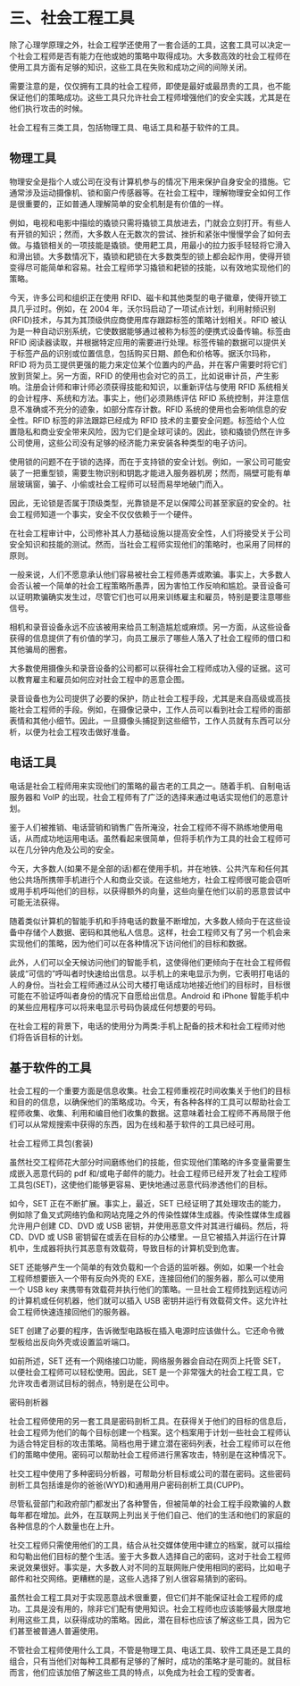 # 三、社会工程工具

除了心理学原理之外，社会工程学还使用了一套合适的工具，这套工具可以决定一个社会工程师是否有能力在他或她的策略中取得成功。大多数高效的社会工程师在使用工具方面有足够的知识，这些工具在失败和成功之间的间隙关闭。

需要注意的是，仅仅拥有工具的社会工程师，即使是最好或最昂贵的工具，也不能保证他们的策略成功。这些工具只允许社会工程师增强他们的安全实践，尤其是在他们执行攻击的时候。

社会工程有三类工具，包括物理工具、电话工具和基于软件的工具。

## 物理工具

物理安全是指个人或公司在没有计算机参与的情况下用来保护自身安全的措施。它通常涉及运动摄像机、锁和窗户传感器等。在社会工程中，理解物理安全如何工作是很重要的，正如普通人理解简单的安全机制是有价值的一样。

例如，电视和电影中描绘的撬锁只需将撬锁工具放进去，门就会立刻打开。有些人有开锁的知识；然而，大多数人在无数次的尝试、挫折和紧张中慢慢学会了如何去做。与撬锁相关的一项技能是撬锁。使用耙工具，用最小的拉力扳手轻轻将它滑入和滑出锁。大多数情况下，撬锁和耙锁在大多数类型的锁上都会起作用，使得开锁变得尽可能简单和容易。社会工程师学习撬锁和耙锁的技能，以有效地实现他们的策略。

今天，许多公司和组织正在使用 RFID、磁卡和其他类型的电子徽章，使得开锁工具几乎过时。例如，在 2004 年，沃尔玛启动了一项试点计划，利用射频识别(RFID)技术，与其为其顶级供应商使用库存跟踪标签的策略计划相关。RFID 被认为是一种自动识别系统，它使数据能够通过被称为标签的便携式设备传输。标签由 RFID 阅读器读取，并根据特定应用的需要进行处理。标签传输的数据可以提供关于标签产品的识别或位置信息，包括购买日期、颜色和价格等。据沃尔玛称，RFID 将为员工提供更强的能力来定位某个位置内的产品，并在客户需要时将它们放到货架上。另一方面，RFID 的使用也会对它的员工，比如说审计员，产生影响。注册会计师和审计师必须获得技能和知识，以重新评估与使用 RFID 系统相关的会计程序、系统和方法。事实上，他们必须熟练评估 RFID 系统控制，并注意信息不准确或不充分的迹象，如部分库存计数。RFID 系统的使用也会影响信息的安全性。RFID 标签的非法跟踪已经成为 RFID 技术的主要安全问题。标签给个人位置隐私和商业安全带来风险，因为它们是全球可读的。因此，锁和撬锁仍然在许多公司使用，这些公司没有足够的经济能力来安装各种类型的电子访问。

使用锁的问题不在于锁的选择，而在于支持锁的安全计划。例如，一家公司可能安装了一把重型锁，需要生物识别和钥匙才能进入服务器机房；然而，隔壁可能有单层玻璃窗，骗子、小偷或社会工程师可以轻而易举地破门而入。

因此，无论锁是否属于顶级类型，光靠锁是不足以保障公司甚至家庭的安全的。社会工程师知道一个事实，安全不仅仅依赖于一个硬件。

在社会工程审计中，公司修补其人力基础设施以提高安全性，人们将接受关于公司安全知识和技能的测试。然而，当社会工程师实现他们的策略时，也采用了同样的原则。

一般来说，人们不愿意承认他们容易被社会工程师愚弄或欺骗。事实上，大多数人会否认被一个简单的社会工程策略所愚弄，因为害怕工作反响和尴尬。录音设备可以证明欺骗确实发生过，尽管它们也可以用来训练雇主和雇员，特别是要注意哪些信号。

相机和录音设备永远不应该被用来给员工制造尴尬或麻烦。另一方面，从这些设备获得的信息提供了有价值的学习，向员工展示了哪些人落入了社会工程师的借口和其他骗局的圈套。

大多数使用摄像头和录音设备的公司都可以获得社会工程师成功入侵的证据。这可以教育雇主和雇员如何应对社会工程中的恶意企图。

录音设备也为公司提供了必要的保护，防止社会工程手段，尤其是来自高级或高技能社会工程师的手段。例如，在摄像记录中，工作人员可以看到社会工程师的面部表情和其他小细节。因此，一旦摄像头捕捉到这些细节，工作人员就有东西可以分析，以便为社会工程攻击做好准备。

## 电话工具

电话是社会工程师用来实现他们的策略的最古老的工具之一。随着手机、自制电话服务器和 VoIP 的出现，社会工程师有了广泛的选择来通过电话实现他们的恶意计划。

鉴于人们被推销、电话营销和销售广告所淹没，社会工程师不得不熟练地使用电话，从而成功地运用电话。虽然看起来很简单，但将手机作为工具的社会工程师可以在几分钟内危及公司的安全。

今天，大多数人(如果不是全部的话)都在使用手机，并在地铁、公共汽车和任何其他公共场所携带手机进行个人和商业交谈。在这些地方，社会工程师很可能会窃听或用手机呼叫他们的目标，以获得额外的向量，这些向量在他们以前的恶意尝试中可能无法获得。

随着类似计算机的智能手机和手持电话的数量不断增加，大多数人倾向于在这些设备中存储个人数据、密码和其他私人信息。这样，社会工程师又有了另一个机会来实现他们的策略，因为他们可以在各种情况下访问他们的目标和数据。

此外，人们可以全天候访问他们的智能手机，这使得他们更倾向于在社会工程师假装成“可信的”呼叫者时快速给出信息。以手机上的来电显示为例，它表明打电话的人的身份。当社会工程师通过从公司大楼打电话成功地接近他们的目标时，目标很可能在不验证呼叫者身份的情况下自愿给出信息。Android 和 iPhone 智能手机中的某些应用程序可以将来电显示号码伪装成任何想要的号码。

在社会工程的背景下，电话的使用分为两类:手机上配备的技术和社会工程师对他们将告诉目标的计划。

## 基于软件的工具

社会工程的一个重要方面是信息收集。社会工程师重视花时间收集关于他们的目标和目的的信息，以确保他们的策略成功。今天，有各种各样的工具可以帮助社会工程师收集、收集、利用和编目他们收集的数据。这意味着社会工程师不再局限于他们可以从常规搜索中获得的东西，因为在线和基于软件的工具已经可用。

社会工程师工具包(套装)

虽然社交工程师花大部分时间磨练他们的技能，但实现他们策略的许多变量需要生成嵌入恶意代码的 pdf 和/或电子邮件的能力。社会工程师已经开发了社会工程师工具包(SET)，这使他们能够更容易、更快地通过恶意代码渗透他们的目标。

如今，SET 正在不断扩展。事实上，最近，SET 已经证明了其处理攻击的能力，例如除了鱼叉式网络钓鱼和网站克隆之外的传染性媒体生成器。传染性媒体生成器允许用户创建 CD、DVD 或 USB 密钥，并使用恶意文件对其进行编码。然后，将 CD、DVD 或 USB 密钥留在或丢在目标的办公楼里。一旦它被插入并运行在计算机中，生成器将执行其恶意有效载荷，导致目标的计算机受到危害。

SET 还能够产生一个简单的有效负载和一个合适的监听器。例如，如果一个社会工程师想要嵌入一个带有反向外壳的 EXE，连接回他们的服务器，那么可以使用一个 USB key 来携带有效载荷并执行他们的策略。一旦社会工程师找到远程访问的计算机或任何机器，他们就可以插入 USB 密钥并运行有效载荷文件。这允许社会工程师快速连接回他们的服务器。

SET 创建了必要的程序，告诉微型电路板在插入电源时应该做什么。它还命令微型板给出反向外壳或设置监听端口。

如前所述，SET 还有一个网络接口功能，网络服务器会自动在网页上托管 SET，以便社会工程师可以轻松使用。因此，SET 是一个非常强大的社会工程工具，它允许攻击者测试目标的弱点，特别是在公司中。

密码剖析器

社会工程师使用的另一套工具是密码剖析工具。在获得关于他们的目标的信息后，社会工程师为他们的每个目标创建一个档案。这个档案用于计划一些社会工程师认为适合特定目标的攻击策略。简档也用于建立潜在密码列表，社会工程师可以在他们的策略中使用。密码可以帮助社会工程师进行黑客攻击，特别是在这种情况下。

社交工程中使用了多种密码分析器，可帮助分析目标或公司的潜在密码。这些密码剖析工具包括谁是你的爸爸(WYD)和通用用户密码剖析工具(CUPP)。

尽管私营部门和政府部门都发出了各种警告，但被简单的社会工程手段欺骗的人数每年都在增加。此外，在互联网上列出关于他们自己、他们的生活和他们的家庭的各种信息的个人数量也在上升。

社交工程师只需使用他们的工具，结合从社交媒体使用中建立的档案，就可以描绘和勾勒出他们目标的整个生活。鉴于大多数人选择自己的密码，这对于社会工程师来说效果很好。事实是，大多数人对不同的互联网账户使用相同的密码，比如电子邮件和社交网络。更糟糕的是，这些人选择了别人很容易猜到的密码。

虽然社会工程工具对于实现恶意战术很重要，但它们并不能保证社会工程师的成功。工具是没有用的，除非它们配有使用知识。社会工程师也应该能够最大限度地利用这些工具，以获得成功的策略。因此，潜在目标也应该了解这些工具，因为它们甚至被普通人普遍使用。

不管社会工程师使用什么工具，不管是物理工具、电话工具、软件工具还是工具的组合，只有当他们对每种工具都有足够的了解时，成功的策略才是可能的。就目标而言，他们应该加倍了解这些工具的特点，以免成为社会工程的受害者。